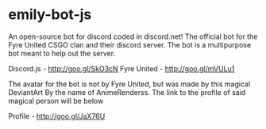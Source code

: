 # emily-bot-js

An open-source bot for discord coded in discord.net! The official bot for the Fyre United CSGO clan and their discord server. The bot is a multipurpose bot meant to help out the server.

Discord.js - http://goo.gl/SkO3cN
Fyre United - http://goo.gl/mVULu1

The avatar for the bot is not by Fyre United, but was made by this magical DeviantArt By the name of AnimeRenderss. The link to the profile of said magical person will be below

Profile - http://goo.gl/JaX76U
